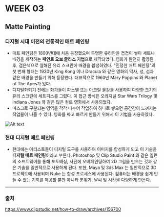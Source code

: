 # WEEK 03
## Matte Painting
### 디지털 시대 이전의 전통적인 매트 페인팅
 - 매트 페인팅은 1800년대에 처음 등장했으며 투명한 유리판을 겹겹이 쌓아 세트나 배경을 제작하는 **페인트 오브 글라스 기법**으로 제작되었다. 영화가 완전히 촬영된 후, 검은색으로 칠해진 유리 스크린에 배경을 합성하였다. "진정한 매트 페인팅"의 첫 번째 형태는 1930년 King Kong 이나 Dracula 와 같은 영화의 막사, 성, 섬과 같은 배경을 만들기 위해 등장했다. 대표적으로 1960년 Mary Poppins 와 Planet of The Apes가 있다. 
 - 디지털화되기 전에는 화가들이 파스텔 또는 아크릴 물감을 사용하여 다양한 크기의 유리 스크린에 세트피스를 그렸다. 이 접근 방식은 오리지널 Star Wars Trilogy 및 Indiana Jones 와 같은 많은 컬트 영화에서 사용되었다.
 - 마스크로 구분되는 영역을 각각 나누어 작업하여 하나로 쌓으면 공간감이 느껴지는 작업물이 나올 수 있다. 영화를 싸고 빠르게 만들기 위해서 이 기법을 사용하였다.

![Alt text](https://user-images.githubusercontent.com/112941366/208162562-e11a3c56-5647-4c69-9286-82a13a66eb72.png)

### 현대 디지털 매트 페인팅
- 현대에는 아티스트들이 디지털 도구를 사용하여 이미지를 합성하게 되고 이 기술을 **디지털 매트 페인팅**이라고 부른다. Photoshop 및 Clip Studio Paint 와 같은 일련의 소프트웨어를 통해 포토배싱, 사진에 오버페인팅하여 2D 그림을 만드는 것과 같은 기술을 일반적으로 사용하게 된다. 또한, Maya 및 3ds Max 는 일반적으로 3D 프로젝트에 사용되며 Nuke 는 합성 프로세스에 사용된다. 컴퓨터는 배경을 쉽게 만들 수 있는 기회를 제공할 뿐만 아니라 분위기, 날씨 및 시간을 다양하게 만든다.

---

### 출처
https://www.clipstudio.net/how-to-draw/archives/156700
